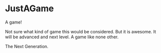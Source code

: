 JustAGame
=========

A game!

Not sure what kind of game this would be considered. But it is awesome. It will be advanced and next level. A game like none other. 

The Next Generation. 
